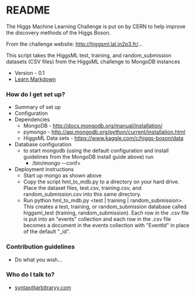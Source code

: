 # README #

The Higgs Machine Learning Challenge is put on by CERN to help improve the discovery methods of the Higgs Boson. 

From the challenge website: http://higgsml.lal.in2p3.fr/...

This script takes the HiggsML test, training, and random_submission datasets (CSV files) from the HiggsML challenge to MongoDB instances
* Version - 0.1
* [Learn Markdown](https://bitbucket.org/tutorials/markdowndemo)

### How do I get set up? ###

* Summary of set up
* Configuration
* Dependencies
    * MongoDB - http://docs.mongodb.org/manual/installation/
    * pymongo - http://api.mongodb.org/python/current/installation.html
    * HiggsML Data sets - https://www.kaggle.com/c/higgs-boson/data
* Database configuration
    * to start mongodb (using the default configuration and install guidelines from the MongoDB install guide above) run 
        * <path to mongo>/bin/mongo --conf=<path to mongod.conf>
* Deployment instructions
    * Start up mongo as shown above
    * Copy the script hml_to_mdb.py to a directory on your hard drive.  Place the dataset files, test.csv, training.csv, and random_submission.csv into this same directory.  
    * Run python hml_to_mdb.py <test | training | random_submission>.  This creates a test, training, or random_submission database called higgsml_test (training, random_submission).  Each row in the .csv file is put into an "events" collection and each row in the .csv file becomes a document in the events collection with "EventId" in place of the default "_id".

### Contribution guidelines ###

* Do what you wish...

### Who do I talk to? ###

* syntax@arbitraryy.com